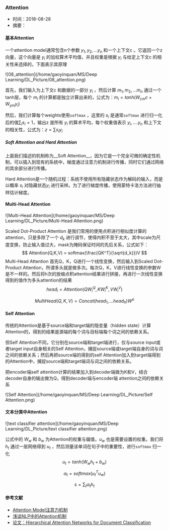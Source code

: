### Attention

- 时间：2018-08-28
- 摘要：

#### 基本Attention

一个attention model通常包含n个参数 $y_1,y_2,...y_n$ 和一个上下文c 。它返回一个z向量，这个向量是 $y_i$ 的加权算术平均值，并且权重是根据 $y_i$ 与给定上下文c 的相关性来选择的，下面表示其原理

![08_attention](/home/gaoyinquan/MS/Deep Learning/DL_Picture/08_attention.png)

首先，我们输入为上下文c 和数据的一部分 $y_i$ ，然后计算 $m_1,m_2,...m_n$ 通过一个tanh层，每个 $m_i$ 的计算都是独立计算出来的，公式为：$m_i = tanh(W_{cm}c+W_{ym}y_i)$ 

然后，我们计算每个weights使用`softmax` ，这里的 $s_i$ 是通常`softmax` 进行归一化后的值$\sum_i s_i =1$，输出z 是所有 $y_i$ 的算术平均，每个权重值表示 $y_i,....y_n$ 和上下文的相关性，公式为：$z=\sum s_iy_i$ 

##### Soft Attention and Hard Attention

上面我们描述的机制称为__Soft Attention__，因为它是一个完全可微的确定性机制，可以插入到现有的系统中，梯度通过注意力机制进行传播，同时它们通过网络的其余部分进行传播。 

Hard Attention是一个随机过程：系统不使用所有隐藏状态作为解码的输入，而是以概率 $s_i$ 对隐藏状态$y_i$ 进行采样。为了进行梯度传播，使用蒙特卡洛方法进行抽样估计梯度。

#### Multi-Head Attention

![Multi-Head Attention](/home/gaoyinquan/MS/Deep Learning/DL_Picture/Multi-Head Attention.png)

Scaled Dot-Product Attention 是我们常用的使用点积进行相似度计算的attention，只是多除了一个 $d_k$ 进行调节，使得内积不至于太大，其中scale为尺度变换，防止输入值过大，mask为掩码保证时间的先后关系，公式如下：
$$
Attention(Q,K,V) = softmax(\frac{QK^T}{\sqrt{d_k}})V
$$
Multi-Head Attention 首先Q，K，Q进行一个线性变换，然后输入到Scaled Dot-Product Attention，所谓多头就是做多次。每次Q，K，V进行线性变换的参数W是不一样的。然后将h次的放缩点积attention结果进行拼接，再进行一次线性变换得到的值作为多头attention的结果
$$
head_i = Attention(QW_i^Q,KW_i^K,VW_i^V)
$$

$$
MultiHead(Q,K,V) = Concat(head_1,...head_h)W^o
$$

#### Self Attention

传统的Attention是基于source端和target端的隐变量（hidden state）计算Attention的，得到的结果是源端的每个词与目标端每个词之间的依赖关系。

但Self Attention不同，它分别在source端和target端进行，仅与source input或者target input自身相关的Self Attention，捕捉source端或target端自身的词与词之间的依赖关系；然后再把source端的得到的self Attention加入到target端得到的Attention中，捕捉source端和target端词与词之间的依赖关系。

把encoder端self attention计算的结果加入到decoder端做为K和V，结合decoder自身的输出做为Q，得到decoder端与encoder端 attention之间的依赖关系

![Self Attention](/home/gaoyinquan/MS/Deep Learning/DL_Picture/Self Attention.png)

#### 文本分类中Attention

![text classifier attention](/home/gaoyinquan/MS/Deep Learning/DL_Picture/text classifier attention.png)

公式中的 $W_w$ 和 $b_w$ 为Attention的权重与偏值，$u_w$ 也是需要设置的权重。我们将 $h_t$ 通过一层网络得到 $u_t$ ，然后测量该单词在句子中的重要性，进行`softmax` 归一化
$$
u_t = tanh(W_wh_t+b_w)
$$

$$
\alpha_t = softmax(u_t^Tu_w)
$$

$$
s = \sum_t\alpha_th_t
$$

#### 参考文献

- [Attention Model注意力机制](https://ilewseu.github.io/2018/02/12/Attention%20Model%20%E6%B3%A8%E6%84%8F%E5%8A%9B%E6%9C%BA%E5%88%B6/) 
- [浅谈NLP中的Attention机制](http://xiaosheng.me/2018/01/13/article121/)  
- [论文：Hierarchical Attention Networks for Document Classification](https://www.cs.cmu.edu/~diyiy/docs/naacl16.pdf) 

